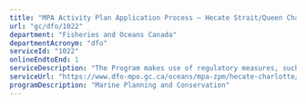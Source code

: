 ```yaml
---
title: "MPA Activity Plan Application Process – Hecate Strait/Queen Charlotte Sound Glass Sponge Reefs MPA"
url: "gc/dfo/1022"
department: "Fisheries and Oceans Canada"
departmentAcronym: "dfo"
serviceId: "1022"
onlineEndtoEnd: 1
serviceDescription: "The Program makes use of regulatory measures, such as Marine Protected Areas (MPAs) Regulations in which  prohibitions and allowed activities are detailed, to conserve and sustainably manage marine ecosystems. Activity plans must be submitted to the relevant DFO Regional authority for specific activities, to ensure human activities within the MPA are compliant and consistent with the regulation and objectives of the MPA."
serviceUrl: "https://www.dfo-mpo.gc.ca/oceans/mpa-zpm/hecate-charlotte/page01-eng.html"
programDescription: "Marine Planning and Conservation"
---
```

